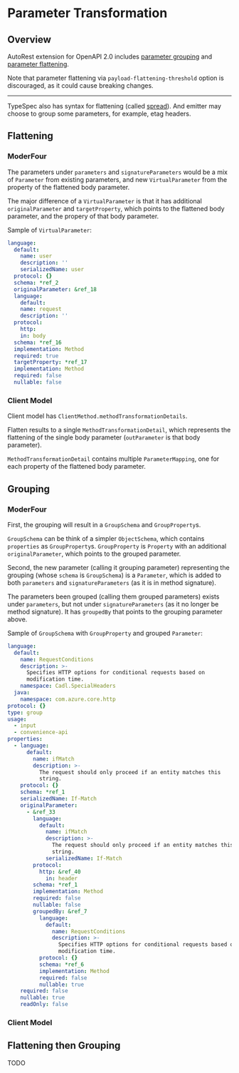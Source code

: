 # Parameter Transformation

## Overview

AutoRest extension for OpenAPI 2.0 includes [parameter grouping](https://azure.github.io/autorest/extensions/#x-ms-parameter-grouping) and [parameter flattening](https://github.com/Azure/autorest/blob/main/packages/extensions/modelerfour/readme.md#modelfour-options).

Note that parameter flattening via `payload-flattening-threshold` option is discouraged, as it could cause breaking changes.

---

TypeSpec also has syntax for flattening (called [spread](https://github.com/Azure/cadl-ranch/blob/5a6d929/packages/cadl-ranch-specs/http/parameters/spread/main.tsp#L66)).
And emitter may choose to group some parameters, for example, etag headers.

## Flattening

### ModerFour

The parameters under `parameters` and `signatureParameters` would be a mix of `Parameter` from existing parameters, and new `VirtualParameter` from the property of the flattened body parameter.

The major difference of a `VirtualParameter` is that it has additional `originalParameter` and `targetProperty`, which points to the flattened body parameter, and the propery of that body parameter.

Sample of `VirtualParameter`:

```yaml
language:
  default:
    name: user
    description: ''
    serializedName: user
  protocol: {}
  schema: *ref_2
  originalParameter: &ref_18
  language:
    default:
    name: request
    description: ''
  protocol:
    http:
    in: body
  schema: *ref_16
  implementation: Method
  required: true
  targetProperty: *ref_17
  implementation: Method
  required: false
  nullable: false
```

### Client Model

Client model has `ClientMethod.methodTransformationDetails`.

Flatten results to a single `MethodTransformationDetail`, which represents the flattening of the single body parameter (`outParameter` is that body parameter).

`MethodTransformationDetail` contains multiple `ParameterMapping`, one for each property of the flattened body parameter.

## Grouping

### ModerFour

First, the grouping will result in a `GroupSchema` and `GroupProperty`s.

`GroupSchema` can be think of a simpler `ObjectSchema`, which contains `properties` as `GroupProperty`s.
`GroupProperty` is `Property` with an additional `originalParameter`, which points to the grouped parameter.

Second, the new parameter (calling it grouping parameter) representing the grouping (whose `schema` is `GroupSchema`) is a `Parameter`, which is added to both `parameters` and `signatureParameters` (as it is in method signature).

The parameters been grouped (calling them grouped parameters) exists under `parameters`, but not under `signatureParameters` (as it no longer be method signature). It has `groupedBy` that points to the grouping parameter above.

Sample of `GroupSchema` with `GroupProperty` and grouped `Parameter`:

```yaml
language:
  default:
    name: RequestConditions
    description: >-
      Specifies HTTP options for conditional requests based on
      modification time.
    namespace: Cadl.SpecialHeaders
  java:
    namespace: com.azure.core.http
protocol: {}
type: group
usage:
  - input
  - convenience-api
properties:
  - language:
      default:
        name: ifMatch
        description: >-
          The request should only proceed if an entity matches this
          string.
    protocol: {}
    schema: *ref_1
    serializedName: If-Match
    originalParameter:
      - &ref_33
        language:
          default:
            name: ifMatch
            description: >-
              The request should only proceed if an entity matches this
              string.
            serializedName: If-Match
        protocol:
          http: &ref_40
            in: header
        schema: *ref_1
        implementation: Method
        required: false
        nullable: false
        groupedBy: &ref_7
          language:
            default:
              name: RequestConditions
              description: >-
                Specifies HTTP options for conditional requests based on
                modification time.
          protocol: {}
          schema: *ref_6
          implementation: Method
          required: false
          nullable: true
    required: false
    nullable: true
    readOnly: false
```

### Client Model

## Flattening then Grouping

TODO
